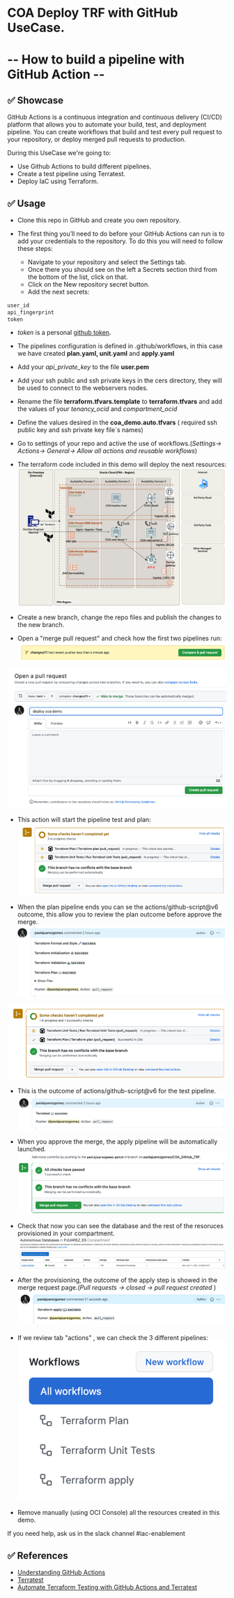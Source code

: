 # COA Deploy TRF with GitHub UseCase. 
# -- How to build a pipeline with GitHub Action  --

## ✅ Showcase

GitHub Actions is a continuous integration and continuous delivery (CI/CD) platform that allows you to automate your build, test, and deployment pipeline. You can create workflows that build and test every pull request to your repository, or deploy merged pull requests to production.

During this UseCase we're going to:

* Use Github Actions to build different pipelines.
* Create a test pipeline using Terratest.
* Deploy IaC using Terraform.

## ✅ Usage

* Clone this repo in GitHub and create you own repository.
* The first thing you’ll need to do before your GitHub Actions can run is to add your credentials to the repository. To do this you will need to follow these steps:

   * Navigate to your repository and select the Settings tab.
   * Once there you should see on the left a Secrets section third from the bottom of the list, click on that.
   * Click on the New repository secret button. 
   * Add the next secrets:

````
user_id
api_fingerprint
token
````
* *token* is a personal [github token](https://docs.github.com/en/authentication/keeping-your-account-and-data-secure/creating-a-personal-access-token).
* The pipelines configuration is defined in .github/workflows, in this case we have created **plan.yaml, unit.yaml** and **apply.yaml**
* Add your *api_private_key* to the file **user.pem**
* Add your ssh public and ssh private keys in the cers directory, they will be used to connect to the webservers nodes.
* Rename the file **terraform.tfvars.template** to **terraform.tfvars** and add the values of your *tenancy_ocid* and *compartment_ocid*
* Define the values desired in the  **coa_demo.auto.tfvars** ( required ssh public key and ssh private key file´s names) 
* Go to settings of your repo and active the use of workflows.(*Settings-> Actions-> General-> Allow all actions and reusable workflows*)


* The terraform code included in this demo will deploy the next resources:
![COA-Demo-Diagram.png](images/COA-Demo-Diagram.png)

* Create a new branch, change the repo files and publish the changes to the new branch. 
* Open a "merge pull request" and check how the first two pipelines run:
![tabactions](images/Pullreques.png)


![tabactions](images/Pullreques1.png)

* This action will start the pipeline test and plan:
![tabactions](images/pipelines.png)

* When the plan pipeline ends you can se the actions/github-script@v6  outcome, this allow you to review the plan outcome before approve the merge.
![output](images/PlanOutcome.png)

![output](images/Planends.png)

* This is the outcome of actions/github-script@v6 for the test pipeline.
![output](images/testOutcome.png)

* When you approve the merge, the apply pipeline will be automatically launched.
![meergeends](images/meergeends.png)

* Check that now you can see the database and the rest of the resoruces provisioned in your compartment.
![console](images/DatabaseConsole.png)

* After the provisioning, the outcome of the apply step is showed in the merge request page.(*Pull requests -> closed -> pull request created* )
![console](images/OutcomeApply.png)

* If we review tab "actions" , we can check the 3 different pipelines:
![tabactions](images/tabactions.png)

* Remove manually (using OCI Console) all the resources created in this demo.

If you need help, ask us in the slack channel #iac-enablement

## ✅ References
* [Understanding GitHub Actions](https://docs.github.com/en/actions/learn-github-actions/understanding-github-actions)
* [Terratest](https://terratest.gruntwork.io/)
* [Automate Terraform Testing with GitHub Actions and Terratest](https://medium.com/@petriautero/automate-terraform-testing-with-github-actions-and-terratest-78d74331fdf8)

